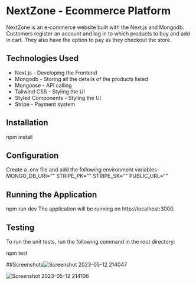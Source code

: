 
# NextZone - Ecommerce Platform

NextZone is an e-commerce website built with the Next.js and Mongodb. Customers register an account and log in to which products to buy and add in cart. They also have the option to pay as they checkout the store. 


## Technologies Used
* Next.js - Developing the Frontend 
* Mongodb - Storing all the details of the products listed
* Mongoose - API calling
* Tailwind CSS - Styling the UI
* Styled Components - Styling the UI
* Stripe - Payment system
## Installation
npm install
## Configuration
Create a .env file and add the following environment variables-
MONGO_DB_URI=""
STRIPE_PK=""
STRIPE_SK=""
PUBLIC_URL=""

## Running the Application
npm run dev
The application will be running on http://localhost:3000.
## Testing
To run the unit tests, run the following command in the root directory:

npm test

##Screenshots![Screenshot 2023-05-12 214047](https://github.com/shokushwaha/ecom-client/assets/109756367/80c31c21-72e3-4385-bb4b-118e809b420e)

![Screenshot 2023-05-12 214106](https://github.com/shokushwaha/ecom-client/assets/109756367/e60a0356-e22f-456c-94b5-103bfa64720d)

